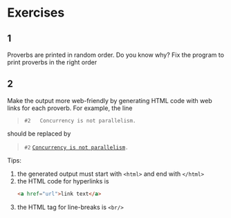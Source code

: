 # Exercises

## 1 
Proverbs are printed in random order. Do you know why?
Fix the program to print proverbs in the right order

## 2
Make the output more web-friendly by generating HTML code with web links for each proverb.
For example, the line

> `#2	Concurrency is not parallelism.`

should be replaced by
> `#2`	[`Concurrency is not parallelism`](https://www.youtube.com/watch?v=PAAkCSZUG1c&t=3m42s)`.`

Tips: 
1. the generated output must start with `<html>` and end with `</html>`
1. the HTML code for hyperlinks is 
    ```html
    <a href="url">link text</a>
    ```
1. the HTML tag for line-breaks is `<br/>`
